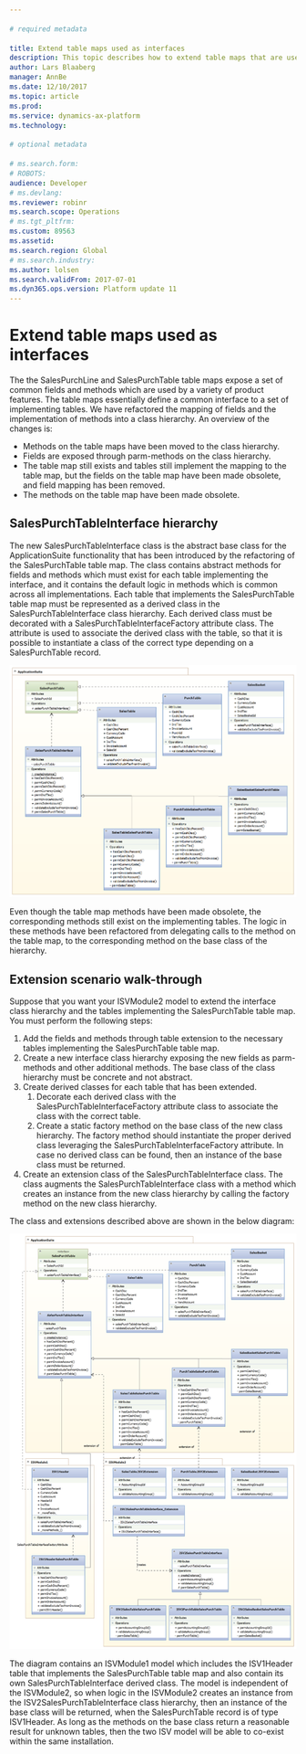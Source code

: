 ```yaml
---

# required metadata

title: Extend table maps used as interfaces
description: This topic describes how to extend table maps that are used as interfaces.
author: Lars Blaaberg
manager: AnnBe
ms.date: 12/10/2017
ms.topic: article
ms.prod: 
ms.service: dynamics-ax-platform
ms.technology: 

# optional metadata

# ms.search.form: 
# ROBOTS: 
audience: Developer
# ms.devlang: 
ms.reviewer: robinr
ms.search.scope: Operations
# ms.tgt_pltfrm: 
ms.custom: 89563
ms.assetid: 
ms.search.region: Global
# ms.search.industry: 
ms.author: lolsen
ms.search.validFrom: 2017-07-01
ms.dyn365.ops.version: Platform update 11
---
```


# Extend table maps used as interfaces

The the SalesPurchLine and SalesPurchTable table maps expose a set of common fields and methods which are used by a variety of product features. The table maps essentially define a common interface to a set of implementing tables. We have refactored the mapping of fields and the implementation of methods into a class hierarchy. An overview of the changes is:
- Methods on the table maps have been moved to the class hierarchy.
- Fields are exposed through parm-methods on the class hierarchy.
- The table map still exists and tables still implement the mapping to the table map, but the fields on the table map have been made obsolete, and field mapping has been removed.
- The methods on the table map have been made obsolete.

## SalesPurchTableInterface hierarchy

The new SalesPurchTableInterface class is the abstract base class for the ApplicationSuite functionality that has been introduced by the refactoring of the SalesPurchTable table map. The class contains abstract methods for fields and methods which must exist for each table implementing the interface, and it contains the default logic in methods which is common across all implementations. Each table that implements the SalesPurchTable table map must be represented as a derived class in the SalesPurchTableInterface class hierarchy. Each derived class must be decorated with a SalesPurchTableInterfaceFactory attribute class. The attribute is used to associate the derived class with the table, so that it is possible to instantiate a class of the correct type depending on a SalesPurchTable record.

![MapsAsInterfaces](media/MapsAsInterfaces1.png)

Even though the table map methods have been made obsolete, the corresponding methods still exist on the implementing tables. The logic in these methods have been refactored from delegating calls to the method on the table map, to the corresponding method on the base class of the hierarchy.

## Extension scenario walk-through

Suppose that you want your ISVModule2 model to extend the interface class hierarchy and the tables implementing the SalesPurchTable table map. You must perform the following steps:
1. Add the fields and methods through table extension to the necessary tables implementing the SalesPurchTable table map.
2. Create a new interface class hierarchy exposing the new fields as parm-methods and other additional methods. The base class of the class hierarchy must be concrete and not abstract.
3. Create derived classes for each table that has been extended.
    1. Decorate each derived class with the SalesPurchTableInterfaceFactory attribute class to associate the class with the correct table.
    2. Create a static factory method on the base class of the new class hierarchy. The factory method should instantiate the proper derived class leveraging the SalesPurchTableInterfaceFactory attribute. In case no derived class can be found, then an instance of the base class must be returned.
4. Create an extension class of the SalesPurchTableInterface class. The class augments the SalesPurchTableInterface class with a method which creates an instance from the new class hierarchy by calling the factory method on the new class hierarchy.
	
The class and extensions described above are shown in the below diagram:

![MapsAsInterfacesWalkThrough](media/MapsAsInterfaces2.png)

The diagram contains an ISVModule1 model which includes the ISV1Header table that implements the SalesPurchTable table map and also contain its own SalesPurchTableInterface derived class. The model is independent of the ISVModule2, so when logic in the ISVModule2 creates an instance from the ISV2SalesPurchTableInterface class hierarchy, then an instance of the base class will be returned, when the SalesPurchTable record is of type ISV1Header. As long as the methods on the base class return a reasonable result for unknown tables, then the two ISV model will be able to co-exist within the same installation.
